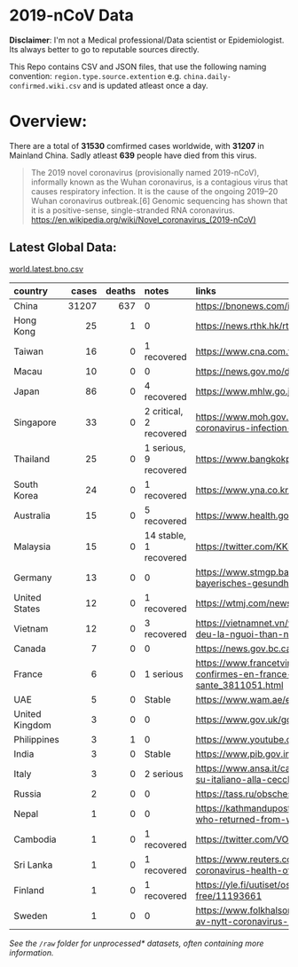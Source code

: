 # 2019-nCoV Data

**Disclaimer**: I'm not a Medical professional/Data scientist or Epidemiologist. Its always better to go to reputable sources directly.

This Repo contains CSV and JSON files, that use the following naming convention: `region.type.source.extention`
e.g. `china.daily-confirmed.wiki.csv` and is updated atleast once a day.

# Overview:
There are a total of **31530** comfirmed cases worldwide, with **31207** in Mainland China. Sadly atleast **639** people have died from this virus.

> The 2019 novel coronavirus (provisionally named 2019-nCoV), informally known as the Wuhan coronavirus, is a contagious virus that causes respiratory infection. It is the cause of the ongoing 2019–20 Wuhan coronavirus outbreak.[6] Genomic sequencing has shown that it is a positive-sense, single-stranded RNA coronavirus. 
https://en.wikipedia.org/wiki/Novel_coronavirus_(2019-nCoV)


## Latest Global Data:
[world.latest.bno.csv](world.latest.bno.csv)

| country        |   cases |   deaths | notes                   | links                                                                                                                                                                                    |
|:---------------|--------:|---------:|:------------------------|:-----------------------------------------------------------------------------------------------------------------------------------------------------------------------------------------|
| China          |   31207 |      637 | 0                       | https://bnonews.com/index.php/2020/02/the-latest-coronavirus-cases/                                                                                                                      |
| Hong Kong      |      25 |        1 | 0                       | https://news.rthk.hk/rthk/en/component/k2/1507278-20200207.htm                                                                                                                           |
| Taiwan         |      16 |        0 | 1 recovered             | https://www.cna.com.tw/news/firstnews/202002065014.aspx                                                                                                                                  |
| Macau          |      10 |        0 | 0                       | https://news.gov.mo/detail/zh-hant/N20BDPAzBd?3                                                                                                                                          |
| Japan          |      86 |        0 | 4 recovered             | https://www.mhlw.go.jp/stf/newpage_09340.html                                                                                                                                            |
| Singapore      |      33 |        0 | 2 critical, 2 recovered | https://www.moh.gov.sg/news-highlights/details/three-more-confirmed-cases-of-novel-coronavirus-infection-in-singapore                                                                    |
| Thailand       |      25 |        0 | 1 serious, 9 recovered  | https://www.bangkokpost.com/thailand/general/1851149/first-local-virus-patient-cured                                                                                                     |
| South Korea    |      24 |        0 | 1 recovered             | https://www.yna.co.kr/view/AKR20200207031851004?section=society/all                                                                                                                      |
| Australia      |      15 |        0 | 5 recovered             | https://www.health.gov.au/news/coronavirus-update-at-a-glance                                                                                                                            |
| Malaysia       |      15 |        0 | 14 stable, 1 recovered  | https://twitter.com/KKMPutrajaya/status/1225690059434627072                                                                                                                              |
| Germany        |      13 |        0 | 0                       | https://www.stmgp.bayern.de/presse/aktuelle-informationen-zur-coronavirus-lage-in-bayern-bayerisches-gesundheitsministerium-13/                                                          |
| United States  |      12 |        0 | 1 recovered             | https://wtmj.com/news/2020/02/05/first-wisconsin-coronavirus-case-confirmed/                                                                                                             |
| Vietnam        |      12 |        0 | 3 recovered             | https://vietnamnet.vn/vn/suc-khoe/suc-khoe-24h/viet-nam-them-2-ca-duong-tinh-virus-corona-deu-la-nguoi-than-nu-cong-nhan-ve-tu-vu-han-613719.html                                        |
| Canada         |       7 |        0 | 0                       | https://news.gov.bc.ca/releases/2020HLTH0025-000236                                                                                                                                      |
| France         |       6 |        0 | 1 serious               | https://www.francetvinfo.fr/sante/maladie/coronavirus/coronavirus-2019-ncov-les-six-cas-confirmes-en-france-sont-dans-un-etat-stable-selon-le-directeur-general-de-la-sante_3811051.html |
| UAE            |       5 |        0 | Stable                  | https://www.wam.ae/en/details/1395302820367                                                                                                                                              |
| United Kingdom |       3 |        0 | 0                       | https://www.gov.uk/government/news/cmo-confirms-third-case-of-coronavirus-in-england                                                                                                     |
| Philippines    |       3 |        1 | 0                       | https://www.youtube.com/watch?v=_pIluXrMHCk                                                                                                                                              |
| India          |       3 |        0 | Stable                  | https://www.pib.gov.in/PressReleseDetail.aspx?PRID=1601681                                                                                                                               |
| Italy          |       3 |        0 | 2 serious               | https://www.ansa.it/canale_saluteebenessere/notizie/sanita/2020/02/03/coronavirus-accertamenti-su-italiano-alla-cecchignola-_b20da9f2-57a5-4870-978f-23e9c50d6155.html                   |
| Russia         |       2 |        0 | 0                       | https://tass.ru/obschestvo/7656549                                                                                                                                                       |
| Nepal          |       1 |        0 | 0                       | https://kathmandupost.com/2/2020/01/24/officials-confirm-novel-coronavirus-in-nepali-man-who-returned-from-wuhan-earlier-this-month                                                      |
| Cambodia       |       1 |        0 | 1 recovered             | https://twitter.com/VOD_English/status/1221769368180121603                                                                                                                               |
| Sri Lanka      |       1 |        0 | 1 recovered             | https://www.reuters.com/article/us-health-china-sri-lanka/sri-lanka-confirms-first-case-of-coronavirus-health-official-idUSKBN1ZQ1WF                                                     |
| Finland        |       1 |        0 | 1 recovered             | https://yle.fi/uutiset/osasto/news/finlands_first_coronavirus_patient_released_from_hospital_symptom-free/11193661                                                                       |
| Sweden         |       1 |        0 | 0                       | https://www.folkhalsomyndigheten.se/nyheter-och-press/nyhetsarkiv/2020/januari/bekraftat-fall-av-nytt-coronavirus-i-sverige/                                                             |

*See the `/raw` folder for unprocessed\* datasets, often containing more information.*


